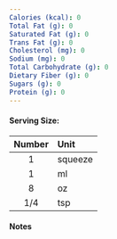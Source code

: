 ```yaml
---
Calories (kcal): 0
Total Fat (g): 0
Saturated Fat (g): 0
Trans Fat (g): 0
Cholesterol (mg): 0
Sodium (mg): 0
Total Carbohydrate (g): 0
Dietary Fiber (g): 0
Sugars (g): 0
Protein (g): 0
---
```

#### Serving Size:

| Number | Unit    |
| :----: | :------ |
|   1    | squeeze |
|   1    | ml      |
|   8    | oz      |
|  1/4   | tsp     |
#### Notes